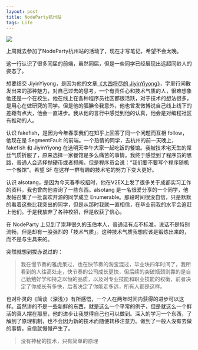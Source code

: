 ```yaml
---
layout: post
title: NodeParty杭州站
tags: Life
---
```


![](http://linkgod.github.io/media/files/hangzhou-nodeparty-note/NodeParty.jpg)

上周就去参加了NodeParty杭州站的活动了，现在才写笔记，希望不会太晚。

这一行认识了很多同届的前端，虽然同届，但是一些同学已经展现出远超同龄人的姿态了。

想要结交 JiyinYiyong，是因为他的文章[《大四将尽的 JiyinYiyong》](https://medium.com/written-in-chinese-1/a83dc52c3016)，字里行间散发出来的那种魅力，对自己过去的思考，一个有责任心和技术气质的人，很难想象他还是一个在校生。他在线上在各种程序员社区都很活跃，对于技术的想法很多，是用心在做研究的同学。但是他的腼腆令我意外，他也曾发微博说自己线上线下的差距有点大，他会一直进步。我从他的言行中感觉到他的认真，他会是对编程社区有推动的人。

认识 fakefish，是因为今年春季我们在知乎上回答了同一个问题而互相 follow，他现在是 SegmentFault 的前端。一个热情的同学，去杭州的前一天晚上，fakefish 和 JiyinYiyong 在选明天中午大家一起吃饭的餐馆。我被技术宅天生的屌丝气质折服了，原来选择一家餐馆是多么痛苦的事情。我终于感觉到了程序员的思路，普通人会选择抛硬币或者抓阄，但是程序员会说：“我们要不要写个程序随机一个餐馆”。希望 SF 在这样一群有趣的技术宅的努力下变大更好。

认识 alsotang，是因为今天春季校招时，他在V2EX上发了很多关于成都实习工作的资料，我也曾向他咨询了一些东西。alsotang 是一名很爱分享的一个同学，他发帖召集了一批喜欢开源的同学成立 Enumerable。那段时间很没自信，只是默默的看着这些比我突出的同学，但是从那时我就一直相信，在毕业前我的水平会追赶上他们。于是我放弃了各种校招，但是收获了信心。

在 NodeParty 上见到了崇拜很久的玉伯本人，普通话有点不标准，说话不是特别流畅，但是却有一股强烈的「技术气质」。这种技术气质我想应该是锻炼出来的，而不是与生具来的。

突然就想到拔赤说过的：
> 我在慢节奏的雅虎呆过，也在快节奏的淘宝混过，毕业块四年时间了，我所看到的人往高处走，快节奏的公司成长更快，但后续的突破瓶颈则靠的是自己勤勉好学和持之以恒的品质，以及对专业技能和职业技能的权衡，前者决定了你成长有多快，后者决定了你能走多远，所有人都是这样。

也对朴灵的《简谈〈深浅〉》有所感悟，一个人在两年时间内获得的进步可以这样。虽然讲的不是一些新鲜的东西，就是这么一个平常的例子，但是就这么一个鲜活的真人摆在那里，他的进步让我觉得自己也可以做到。深入的学习一个东西，了解到了原理机制，也不会因为新的技术而随便转移注意力。做到了一般人没有去做的事情，自信就慢慢产生了。
> 没有神秘的技术，只有简单的原理

